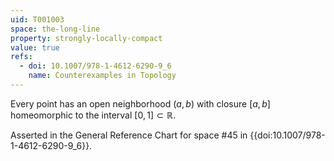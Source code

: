 ```yaml
---
uid: T001003
space: the-long-line
property: strongly-locally-compact
value: true
refs:
  - doi: 10.1007/978-1-4612-6290-9_6
    name: Counterexamples in Topology
---
```

Every point has an open neighborhood $(a,b)$ with closure $[a,b]$ homeomorphic to the interval $[0,1] \subset \mathbb{R}$.

Asserted in the General Reference Chart for space #45 in
{{doi:10.1007/978-1-4612-6290-9_6}}.

